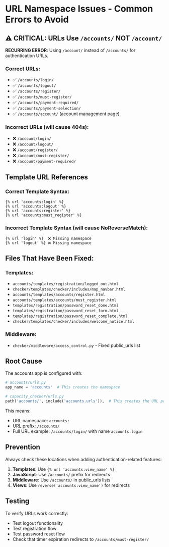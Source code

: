 # URL Namespace Issues - Common Errors to Avoid

## ⚠️ CRITICAL: URLs Use `/accounts/` NOT `/account/`

**RECURRING ERROR**: Using `/account/` instead of `/accounts/` for authentication URLs.

### Correct URLs:
- ✅ `/accounts/login/`
- ✅ `/accounts/logout/`
- ✅ `/accounts/register/`
- ✅ `/accounts/must-register/`
- ✅ `/accounts/payment-required/`
- ✅ `/accounts/payment-selection/`
- ✅ `/accounts/account/` (account management page)

### Incorrect URLs (will cause 404s):
- ❌ `/account/login/`
- ❌ `/account/logout/`
- ❌ `/account/register/`
- ❌ `/account/must-register/`
- ❌ `/account/payment-required/`

## Template URL References

### Correct Template Syntax:
```django
{% url 'accounts:login' %}
{% url 'accounts:logout' %}
{% url 'accounts:register' %}
{% url 'accounts:must_register' %}
```

### Incorrect Template Syntax (will cause NoReverseMatch):
```django
{% url 'login' %}  ❌ Missing namespace
{% url 'logout' %} ❌ Missing namespace
```

## Files That Have Been Fixed:

### Templates:
- `accounts/templates/registration/logged_out.html`
- `checker/templates/checker/includes/map_navbar.html`
- `accounts/templates/accounts/register.html`
- `accounts/templates/accounts/must_register.html`
- `templates/registration/password_reset_done.html`
- `templates/registration/password_reset_form.html`
- `templates/registration/password_reset_complete.html`
- `checker/templates/checker/includes/welcome_notice.html`

### Middleware:
- `checker/middleware/access_control.py` - Fixed public_urls list

## Root Cause

The accounts app is configured with:
```python
# accounts/urls.py
app_name = 'accounts'  # This creates the namespace

# capacity_checker/urls.py  
path('accounts/', include('accounts.urls')),  # This creates the URL prefix
```

This means:
- URL namespace: `accounts:`
- URL prefix: `/accounts/`
- Full URL example: `/accounts/login/` with name `accounts:login`

## Prevention

Always check these locations when adding authentication-related features:

1. **Templates**: Use `{% url 'accounts:view_name' %}`
2. **JavaScript**: Use `/accounts/` prefix for redirects
3. **Middleware**: Use `/accounts/` in public_urls lists
4. **Views**: Use `reverse('accounts:view_name')` for redirects

## Testing

To verify URLs work correctly:
- Test logout functionality 
- Test registration flow
- Test password reset flow
- Check that timer expiration redirects to `/accounts/must-register/`